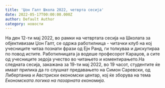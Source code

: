 ```yaml
---
title: 'Џон Галт Школа 2022, четврта сесија'
date: 2022-05-17T00:00:00.000Z
author: Default Author
category: новости
---
```


На ден 12-ти мај 2022, во рамки на четвртата сесија на Школата за објективизам Џон Галт, се одржа работилница - читачки клуб на кој учесниците читаа познати фрази од Ејн Ранд, ги толкуваа и дискутираа по повод истите. Работилницата ја водеше професорот Караџов, а сите од учесниците зедоја учество во читањето и коментирањето.На следната сесија, закажана за 19-ти мај 2022, во 19 часот, студентите ќе имаат прилика да го слушнат предавањето на Симон Саревски, од Либертаниа и Австриски економски центар, кој ќе зборува на тема _Економската логика на пазарната економија_.

